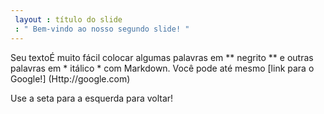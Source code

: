 ```yaml
---
 layout : título do slide
 : " Bem-vindo ao nosso segundo slide! "
---
```

Seu textoÉ muito fácil colocar algumas palavras em ** negrito ** e outras palavras em * itálico * com Markdown. Você pode até mesmo [link para o Google!] (Http://google.com)

Use a seta para a esquerda para voltar!
